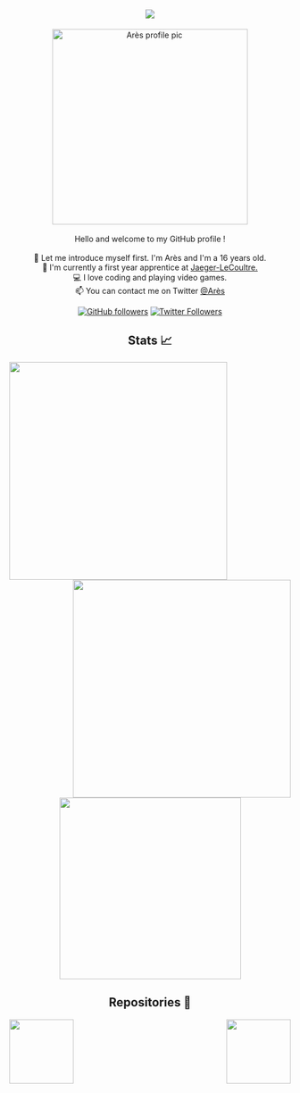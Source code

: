 <h1 align="center">
    <img src="https://readme-typing-svg.herokuapp.com?color=%2336BCF7&size=27&center=true&vCenter=true&lines=Welcome+!;I'm+Azecko;And+here+is+my+GitHub+!">
  </h1>

  <p align="center">
    <img src="https://besthqwallpapers.com/Uploads/26-9-2020/142025/thumb2-focus-4k-blue-neon-lights-2020-games-fortnite-battle-royale.jpg" alt="Arès profile pic" style="width:350px;"/>       <br><br>
    Hello and welcome to my GitHub profile !
    <br>
    <br>
    🥷 Let me introduce myself first. I'm Arès and I'm a 16 years old.<br>
    📖 I'm currently a first year apprentice at <a href="https://www.jaeger-lecoultre.com/ch/fr/" target="_blank">Jaeger-LeCoultre.</a><br>  
    💻 I love coding and playing video games.<br>
    📫 You can contact me on Twitter <a href="https://twitter.com/Ares240hz" target="_blank">@Arès</a>
  </p>
  <p align="center">
    <a href="https://github.com/Xaedraz"><img alt="GitHub followers" src="https://img.shields.io/github/followers/Xaedraz?label=Follow%20me%20on%20github&style=social"></a>
    <a href="https://twitter.com/Xaedraz"><img alt="Twitter Followers" src="https://img.shields.io/twitter/follow/Ares240hz?label=follow%20me%20on%20twitter&style=social"></a>
  </p>

  <h2 align="center">Stats 📈</h2>
  <div align="center">
    <img align="left" width=390 src="https://github-readme-streak-stats.herokuapp.com/?user=Xaedraz&theme=react&border=61dafb"/>
    <img align="right" width=390 src="https://github-readme-stats.vercel.app/api?username=Xaedraz&show_icons=true&theme=react&border_color=61dafb"/>
  </div>
  <br><br><br><br><br><br><br><br>
  <div align="center">
    <img width=325 align="center" src="https://github-readme-stats.vercel.app/api/top-langs/?username=Xaedraz&hide=c%23,powershell,Mathematica,Ruby,Objective-     C,Objective-C%2b%2b,Cuda&title_color=61dafb&text_color=ffffff&icon_color=61dafb&bg_color=20232a&langs_count=8&layout=compact&border_color=61dafb" />
  </div>

  <h2 align="center">Repositories 📂</h2>
    <div width="100%" align="center">
      <a align="left" href="https://github.com/Xaedraz/M293" title="M293 Web Project"><img align="left" height="115" src="https://github-readme-stats.vercel.app/api/pin/?username=Xaedraz&repo=M293&theme=react&border_color=61dafb&border_radius=10"></a>
      <a align="right" href="https://github.com/Xaedraz/SmartApp" title="SmartApp Database"><img align="right" height="115" src="https://github-readme-stats.vercel.app/api/pin/?username=Xaedraz&repo=M293&theme=react&border_color=61dafb&border_radius=10"></a>
    </div>
